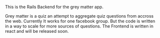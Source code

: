 This is the Rails Backend for the grey matter app.

Grey matter is a quiz an attempt to aggregate quiz questions from accross the web.
Currently It works for one facebook group. But the code is written in a way to scale for more sources of questions.
The Frontend is written in react and will be released soon. 